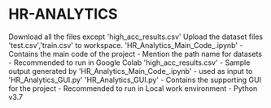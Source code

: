 # HR-ANALYTICS
Download all the files except 'high_acc_results.csv'
Upload the dataset files 'test.csv','train.csv' to workspace.
'HR_Analytics_Main_Code_.ipynb' - Contains the main code of the project - Mention the path name for datasets - Recommended to run in Google Colab
'high_acc_results.csv' - Sample output generated by 'HR_Analytics_Main_Code_.ipynb' - used as input to 'HR_Analytics_GUI.py'
'HR_Analytics_GUI.py' - Contains the supporting GUI for the project - Recommended to run in Local work environment - Python v3.7 
